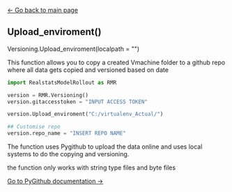 [<- Go back to main page](https://bharkema.github.io/RealstatsModelRollout/)

## Upload_enviroment()
Versioning.Upload_enviroment(localpath = "")

This function allows you to copy a created Vmachine folder to a github repo where all data gets copied and versioned based on date


```python 
import RealstatsModelRollout as RMR

version = RMR.Versioning()
version.gitaccesstoken = "INPUT ACCESS TOKEN"

version.Upload_enviroment("C:/virtualenv_Actual/")

## Customise repo 
version.repo_name = "INSERT REPO NAME"

```

The function uses Pygithub to upload the data online and uses local systems to do the copying and versioning.

the function only works with string type files and byte files

[Go to PyGithub documentation ->](https://pygithub.readthedocs.io/en/latest/)